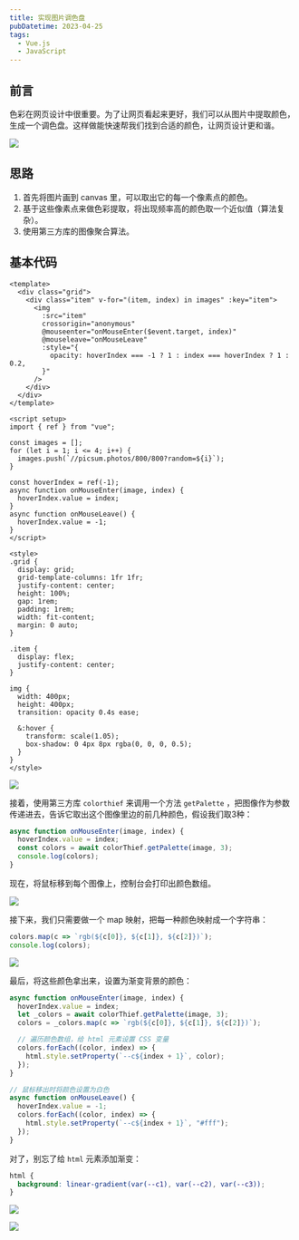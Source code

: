 ```yaml
---
title: 实现图片调色盘
pubDatetime: 2023-04-25
tags:
  - Vue.js
  - JavaScript
---
```


## 前言

色彩在网页设计中很重要。为了让网页看起来更好，我们可以从图片中提取颜色，生成一个调色盘。这样做能快速帮我们找到合适的颜色，让网页设计更和谐。

![](https://s2.loli.net/2024/08/29/f3FP29DvJZBSkpd.gif)

## 思路

1. 首先将图片画到 canvas 里，可以取出它的每一个像素点的颜色。
2. 基于这些像素点来做色彩提取，将出现频率高的颜色取一个近似值（算法复杂）。
3. 使用第三方库的图像聚合算法。

## 基本代码

```vue
<template>
  <div class="grid">
    <div class="item" v-for="(item, index) in images" :key="item">
      <img
        :src="item"
        crossorigin="anonymous"
        @mouseenter="onMouseEnter($event.target, index)"
        @mouseleave="onMouseLeave"
        :style="{
          opacity: hoverIndex === -1 ? 1 : index === hoverIndex ? 1 : 0.2,
        }"
      />
    </div>
  </div>
</template>

<script setup>
import { ref } from "vue";

const images = [];
for (let i = 1; i <= 4; i++) {
  images.push(`//picsum.photos/800/800?random=${i}`);
}

const hoverIndex = ref(-1);
async function onMouseEnter(image, index) {
  hoverIndex.value = index;
}
async function onMouseLeave() {
  hoverIndex.value = -1;
}
</script>

<style>
.grid {
  display: grid;
  grid-template-columns: 1fr 1fr;
  justify-content: center;
  height: 100%;
  gap: 1rem;
  padding: 1rem;
  width: fit-content;
  margin: 0 auto;
}

.item {
  display: flex;
  justify-content: center;
}

img {
  width: 400px;
  height: 400px;
  transition: opacity 0.4s ease;

  &:hover {
    transform: scale(1.05);
    box-shadow: 0 4px 8px rgba(0, 0, 0, 0.5);
  }
}
</style>
```

![](https://s2.loli.net/2024/08/29/t27EpHjYuq48y6V.png)

接着，使用第三方库 `colorthief` 来调用一个方法 `getPalette` ，把图像作为参数传递进去，告诉它取出这个图像里边的前几种颜色，假设我们取3种：

```ts
async function onMouseEnter(image, index) {
  hoverIndex.value = index;
  const colors = await colorThief.getPalette(image, 3);
  console.log(colors);
}
```

现在，将鼠标移到每个图像上，控制台会打印出颜色数组。

![](https://s2.loli.net/2024/08/29/5lNzfcCIsWJhk1S.png)

接下来，我们只需要做一个 map 映射，把每一种颜色映射成一个字符串：

```ts
colors.map(c => `rgb(${c[0]}, ${c[1]}, ${c[2]})`);
console.log(colors);
```

![](https://s2.loli.net/2024/08/29/xHa3eVfZ9FsL1hT.png)

最后，将这些颜色拿出来，设置为渐变背景的颜色：

```ts
async function onMouseEnter(image, index) {
  hoverIndex.value = index;
  let _colors = await colorThief.getPalette(image, 3);
  colors = _colors.map(c => `rgb(${c[0]}, ${c[1]}, ${c[2]})`);

  // 遍历颜色数组，给 html 元素设置 CSS 变量
  colors.forEach((color, index) => {
    html.style.setProperty(`--c${index + 1}`, color);
  });
}

// 鼠标移出时将颜色设置为白色
async function onMouseLeave() {
  hoverIndex.value = -1;
  colors.forEach((color, index) => {
    html.style.setProperty(`--c${index + 1}`, "#fff");
  });
}
```

对了，别忘了给 `html` 元素添加渐变：

```css
html {
  background: linear-gradient(var(--c1), var(--c2), var(--c3));
}
```

![](https://s2.loli.net/2024/08/29/tqG2vIQ5uDxTCRg.png)

![](https://s2.loli.net/2024/08/29/xrsVNLpvEI532c9.png)
